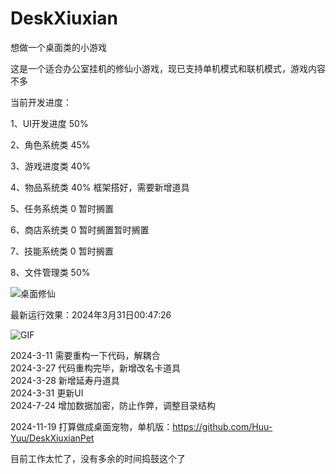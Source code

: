 # DeskXiuxian
想做一个桌面类的小游戏

这是一个适合办公室挂机的修仙小游戏，现已支持单机模式和联机模式，游戏内容不多

当前开发进度：

1、UI开发进度 50%

2、角色系统类 45%

3、游戏进度类 40%

4、物品系统类 40% 框架搭好，需要新增道具

5、任务系统类 0 暂时搁置

6、商店系统类 0 暂时搁置暂时搁置

7、技能系统类 0 暂时搁置

8、文件管理类 50%

![桌面修仙](https://github.com/HuYuAI/DeskXiuxian/assets/101235540/8a9760e4-e3cc-419c-9eee-c638139da018)


最新运行效果：2024年3月31日00:47:26

![GIF](https://github.com/Huu-Yuu/DeskXiuxian/assets/101235540/be6c25df-02c4-4609-890c-1e76a5c0ef27)



2024-3-11
需要重构一下代码，解耦合\
2024-3-27 代码重构完毕，新增改名卡道具\
2024-3-28 新增延寿丹道具\
2024-3-31 更新UI\
2024-7-24 增加数据加密，防止作弊，调整目录结构

2024-11-19 打算做成桌面宠物，单机版：https://github.com/Huu-Yuu/DeskXiuxianPet

目前工作太忙了，没有多余的时间捣鼓这个了
